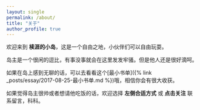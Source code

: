 ```yaml
---
layout: single
permalink: /about/
title: "关于"
author_profile: true
---
```


欢迎来到 **椟涯的小岛**，这是一个自由之地，小伙伴们可以自由玩耍。  

岛主是一个很闲的逗比，有事没事就会在这里发发牢骚。但是他人还是很好滴呵。  

如果在岛上感到无聊的话，可以去看看这个[最小书单]({% link _posts/essay/2017-08-25-最小书单.md %})哦，相信你会有很大收获。

如果觉得岛主很帅或者想请他吃饭的话，欢迎选择 **左侧合适方式** 或 **点击关注** 联系留言，科科。
